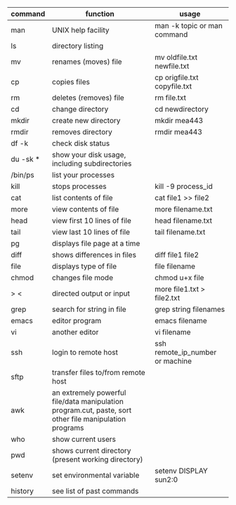 |command| function|usage|
|-------|---------|-----|
|man| UNIX help facility| man -k topic or man command|
|ls| directory listing
mv |renames (moves) file| mv oldfile.txt newfile.txt
cp |copies files |cp origfile.txt copyfile.txt
rm |deletes (removes) file| rm file.txt
cd |change directory| cd newdirectory
mkdir| create new directory| mkdir mea443
rmdir| removes directory |rmdir mea443
df -k| check disk status
du -sk *| show your disk usage, including subdirectories
/bin/ps |list your processes
kill |stops processes| kill -9 process_id
cat |list contents of file| cat file1 >> file2
more |view contents of file| more filename.txt
head |view first 10 lines of file| head filename.txt
tail |view last 10 lines of file| tail filename.txt
pg |displays file page at a time
diff| shows differences in files |diff file1 file2
file |displays type of file |file filename
chmod |changes file mode |chmod u+x file |
> < |directed output or input| more file1.txt > file2.txt|
grep| search for string in file| grep string filenames
emacs |editor program |emacs filename
vi| another editor |vi filename
ssh| login to remote host |ssh remote_ip_number or machine
sftp |transfer files to/from remote host
awk |an extremely powerful file/data manipulation program.cut, paste, sort other file manipulation programs
who |show current users
pwd |shows current directory (present working directory)
setenv |set environmental variable |setenv DISPLAY sun2:0
history |see list of past commands

